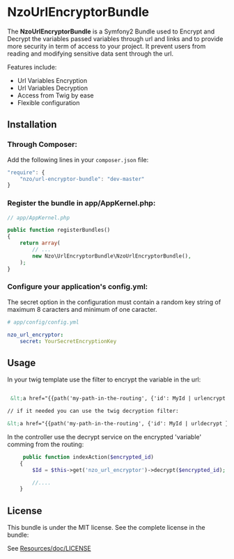NzoUrlEncryptorBundle
=====================

The **NzoUrlEncryptorBundle** is a Symfony2 Bundle used to Encrypt and Decrypt the variables passed variables through url and links and to provide more security in term of access to your project.
It prevent users from reading and modifying sensitive data sent through the url.

Features include:

- Url Variables Encryption
- Url Variables Decryption
- Access from Twig by ease
- Flexible configuration


Installation
------------

### Through Composer:

Add the following lines in your `composer.json` file:

``` js
"require": {
    "nzo/url-encryptor-bundle": "dev-master"
}
```

### Register the bundle in app/AppKernel.php:

``` php
// app/AppKernel.php

public function registerBundles()
{
    return array(
        // ...
        new Nzo\UrlEncryptorBundle\NzoUrlEncryptorBundle(),
    );
}
```

### Configure your application's config.yml:

The secret option in the configuration must contain a random key string of maximum 8 caracters and minimum of one caracter.

``` yml
# app/config/config.yml

nzo_url_encryptor:
    secret: YourSecretEncryptionKey 
```

Usage
-----

In your twig template use the filter to encrypt the variable in the url:

``` html

 &lt;a href="{{path('my-path-in-the-routing', {'id': MyId | urlencrypt } )}}" &gt; My link &lt;/a&gt;

// if it needed you can use the twig decryption filter:

&lt;a href="{{path('my-path-in-the-routing', {'id': MyId | urldecrypt } )}}" &gt; My link &lt;/a&gt;
``` 

In the controller use the decrypt service on the encrypted 'variable' comming from the routing:

```php
     public function indexAction($encrypted_id) 
    {
        $Id = $this->get('nzo_url_encryptor')->decrypt($encrypted_id);

        //....
    }    
```

License
-------

This bundle is under the MIT license. See the complete license in the bundle:

See [Resources/doc/LICENSE](https://github.com/NAYZO/NzoUrlEncryptorBundle/tree/master/Resources/doc/LICENSE)
